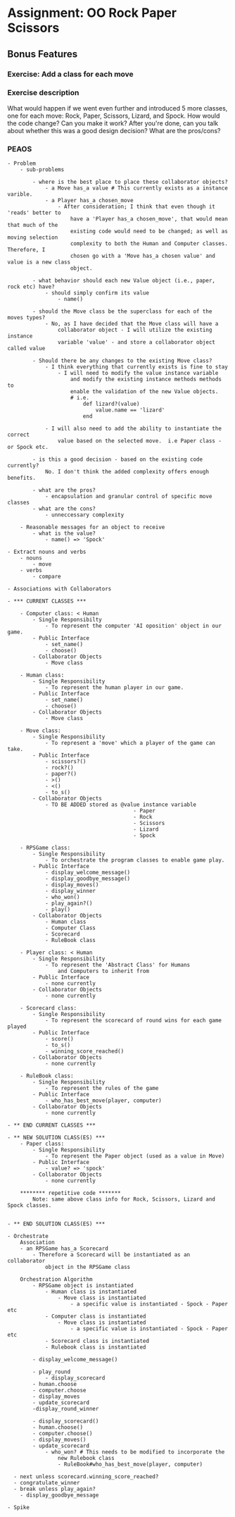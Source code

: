 # Assignment: OO Rock Paper Scissors

## Bonus Features
### Exercise: Add a class for each move

### Exercise description
What would happen if we went even further and introduced 5 more classes, one for each move: Rock, Paper, Scissors, Lizard, and Spock. How would the code change? Can you make it work? After you're done, can you talk about whether this was a good design decision? What are the pros/cons?


### PEAOS
	- Problem
		- sub-problems

			- where is the best place to place these collaborator objects?
				- a Move has_a value # This currently exists as a instance varible.
				- a Player has_a chosen_move
					- After consideration; I think that even though it 'reads' better to
						have a 'Player has_a chosen_move', that would mean that much of the
						existing code would need to be changed; as well as moving selection
						complexity to both the Human and Computer classes.  Therefore, I 
						chosen go with a 'Move has_a chosen value' and value is a new class
						object.

			- what behavior should each new Value object (i.e., paper, rock etc) have?
				- should simply confirm its value
					- name()

			- should the Move class be the superclass for each of the moves types?
				- No, as I have decided that the Move class will have a 
					collaborator object - I will utilize the existing instance
					variable 'value' - and store a collaborator object called value
								
			- Should there be any changes to the existing Move class?
				- I think everything that currently exists is fine to stay
					- I will need to modify the value instance variable
						and modify the existing instance methods methods to
						enable the validation of the new Value objects. 
						# i.e.	
							def lizard?(value)
								value.name == 'lizard'
							end

				- I will also need to add the ability to instantiate the correct
					value based on the selected move.  i.e Paper class - or Spock etc.

			- is this a good decision - based on the existing code currently?
				No. I don't think the added complexity offers enough benefits.

			- what are the pros?
				- encapsulation and granular control of specific move classes
			- what are the cons?
				- unneccessary complexity

		- Reasonable messages for an object to receive
			- what is the value?
				- name() => 'Spock'

	- Extract nouns and verbs
		- nouns
			- move
		- verbs
			- compare
			
	- Associations with Collaborators

	- *** CURRENT CLASSES ***

		- Computer class: < Human
			- Single Responsibilty
				- To represent the computer 'AI oposition' object in our game.
			- Public Interface
				- set_name()
				- choose()		
			- Collaborator Objects
				- Move class

		- Human class:
			- Single Responsibility
				- To represent the human player in our game.
			- Public Interface
				- set_name()
				- choose()
			- Collaborator Objects
				- Move class

		- Move class:
			- Single Responsibility
				- To represent a 'move' which a player of the game can take.
			- Public Interface
				- scissors?()
				- rock?()
				- paper?()
				- >()
				- <()
				- to_s()
			- Collaborator Objects
				- TO BE ADDED stored as @value instance variable
											- Paper
											- Rock 
											- Scissors
											- Lizard
											- Spock 

		- RPSGame class:
			- Single Responsibility
				- To orchestrate the program classes to enable game play.
			- Public Interface
				- display_welcome_message()
				- display_goodbye_message()
				- display_moves()
				- display_winner
				- who_won()
				- play_again?()
				- play()
			- Collaborator Objects
				- Human class
				- Computer Class
				- Scorecard
				- RuleBook class

		- Player class: < Human
			- Single Responsibility
				- To represent the 'Abstract Class' for Humans 
					and Computers to inherit from
			- Public Interface
				- none currently
			- Collaborator Objects
				- none currently

		- Scorecard class:
			- Single Responsibility
				- To represent the scorecard of round wins for each game played
			- Public Interface
				- score()
				- to_s()
				- winning_score_reached()
			- Collaborator Objects
				- none currently		  			

		- RuleBook class:
			- Single Responsibility
				- To represent the rules of the game
			- Public Interface
				- who_has_best_move(player, computer)
			- Collaborator Objects
				- none currently	

	- ** END CURRENT CLASSES ***

	- ** NEW SOLUTION CLASS(ES) ***
		- Paper class:
			- Single Responsibility
				- To represent the Paper object (used as a value in Move)
			- Public Interface
				- value? => 'spock'
			- Collaborator Objects
				- none currently

		******** repetitive code ******* 
			Note: same above class info for Rock, Scissors, Lizard and Spock classes.


	- ** END SOLUTION CLASS(ES) ***

	- Orchestrate
		Association
		- an RPSGame has_a Scorecard
			- Therefore a Scorecard will be instantiated as an collaborator 
				object in the RPSGame class

		Orchestration Algorithm
			- RPSGame object is instantiated
				- Human class is instantiated
					- Move class is instantiated
						- a specific value is instantiated - Spock - Paper etc
				- Computer class is instantiated
					- Move class is instantiated	
						- a specific value is instantiated - Spock - Paper etc
				- Scorecard class is instantiated
				- Rulebook class is instantiated

			- display_welcome_message()

			- play_round
				- display_scorecard
    		- human.choose
    		- computer.choose
    		- display_moves
    		- update_scorecard
    		-display_round_winner
			
			- display_scorecard()
			- human.choose()
			- computer.choose()
			- display_moves()
			- update_scorecard
				- who_won? # This needs to be modified to incorporate the 
					new Rulebook class
					- RuleBook#who_has_best_move(player, computer)  

      - next unless scorecard.winning_score_reached?
      - congratulate_winner
      - break unless play_again?
   		- display_goodbye_message
	
	- Spike
















